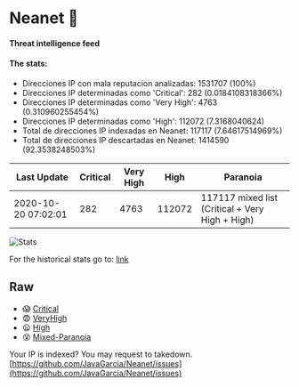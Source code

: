 # Neanet :hocho:
#### Threat intelligence feed
#### The stats:

- Direcciones IP con mala reputacion analizadas: 1531707 (100%)
- Direcciones IP determinadas como 'Critical':  282 (0.0184108318366%)
- Direcciones IP determinadas como 'Very High':  4763 (0.310960255454%)
- Direcciones IP determinadas como 'High':  112072 (7.3168040624)
- Total de direcciones IP indexadas en Neanet:  117117 (7.64617514969%)
- Total de direcciones IP descartadas en Neanet:  1414590 (92.3538248503%)

| Last Update | Critical | Very High | High | Paranoia |
| --- | --- | --- | --- | --- |
| 2020-10-20 07:02:01 | 282 | 4763 | 112072 | 117117 mixed list (Critical + Very High + High)|

![Stats](https://docs.google.com/spreadsheets/d/e/2PACX-1vSnaNMIXVabIpDJjufMlzH7poXnshF3mgd8Is1g9ytUEzVsP5my4Trn8f-xkoLLQ38xpL3HtmUexLo6/pubchart?oid=501124687&format=image)

For the historical stats go to: [link](/stats.csv)
## Raw
- :scream: [Critical](https://raw.githubusercontent.com/JavaGarcia/Neanet/master/blacklists/neanet_critical.txt)
- :fearful: [VeryHigh](https://raw.githubusercontent.com/JavaGarcia/Neanet/master/blacklists/neanet_veryHigh.txtt)
- :frowning: [High](https://raw.githubusercontent.com/JavaGarcia/Neanet/master/blacklists/neanet_high.txt)
- :dizzy_face: [Mixed-Paranoia](https://raw.githubusercontent.com/JavaGarcia/Neanet/master/blacklists/neanet_all.txt)


Your IP is indexed? You may request to takedown. [https://github.com/JavaGarcia/Neanet/issues](https://github.com/JavaGarcia/Neanet/issues)


































































































































































































































































































































































































































































































































































































































































































































































































































































































































































































































































































































































































































































































































































































































































































































































































